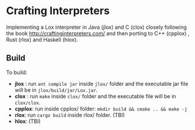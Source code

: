 # Crafting Interpreters

Implementing a Lox interpreter in Java (jlox) and C (clox) closely following the book http://craftinginterpreters.com/ and then porting to C++ (cpplox) , Rust (rlox)  and Haskell (hlox).

## Build

To build:
- __jlox__ : run `ant compile jar` inside `jlox/` folder and the executable jar file will be in `jlox/build/jar/Lox.jar`.
- __clox__ : run `make` inside `clox/` folder and the executable file will be in `clox/clox`.
- __cpplox__: run inside cpplox/ folder: `mkdir build && cmake .. && make -j`
- __rlox__: run `cargo build` inside rlox/ folder. (TBI)
- __hlox__: (TBI)
